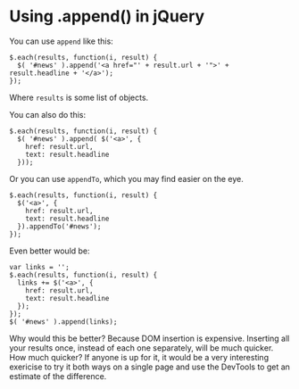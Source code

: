 # Using .append() in jQuery

You can use `append` like this:

    $.each(results, function(i, result) {
      $( '#news' ).append('<a href="' + result.url + '">' + result.headline + '</a>');        
    });
 
Where `results` is some list of objects.

You can also do this:

    $.each(results, function(i, result) {
      $( '#news' ).append( $('<a>', {
        href: result.url,
        text: result.headline
      }));

Or you can use `appendTo`, which you may find easier on the eye.

    $.each(results, function(i, result) {
      $('<a>', {
        href: result.url,
        text: result.headline
      }).appendTo('#news');
    });

Even better would be:

    var links = '';
    $.each(results, function(i, result) {
      links += $('<a>', {
        href: result.url,
        text: result.headline
      });
    });
    $( '#news' ).append(links);

Why would this be better? Because DOM insertion is expensive. Inserting all your results once, instead of each one separately, will be much quicker. How much quicker? If anyone is up for it, it would be a very interesting exericise to try it both ways on a single page and use the DevTools to get an estimate of the difference.